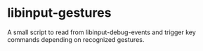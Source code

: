 # libinput-gestures
A small script to read from libinput-debug-events and trigger key commands depending on recognized gestures.
